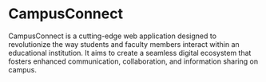 # CampusConnect
CampusConnect is a cutting-edge web application designed to revolutionize the way students and faculty members interact within an educational institution. It aims to create a seamless digital ecosystem that fosters enhanced communication, collaboration, and information sharing on campus.
